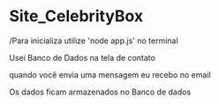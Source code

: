# Site_CelebrityBox
/Para inicializa utilize 'node app.js' no terminal

Usei Banco de Dados na tela de contato

quando você envia uma mensagem eu recebo no email

Os dados ficam armazenados no Banco de dados
